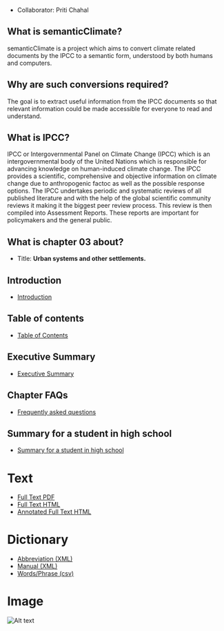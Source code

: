 * Collaborator: Priti Chahal

## What is semanticClimate? 
semanticClimate is a project which aims to convert climate related documents by the IPCC to a semantic form, understood by both humans and computers. 

## Why are such conversions required? </h4>
The goal is to extract useful information from the IPCC documents so that  relevant information could be made accessible for everyone to read and understand.

## What is IPCC? 

<p> IPCC or Intergovernmental Panel on Climate Change (IPCC) which is an intergovernmental body of the United Nations which is responsible for advancing knowledge on human-induced climate change. The IPCC provides a scientific, comprehensive and objective information on climate change due to anthropogenic factoc as well as the possible response options. The IPCC undertakes periodic and systematic reviews of all published literature and with the help of the global scientific community reviews it making it the biggest peer review process. This review is then compiled into Assessment Reports. These reports are important for policymakers and the general public. <p>

## What is chapter 03 about?  

* Title: **Urban systems and other settlements.** 

## Introduction
* [Introduction](https://github.com/petermr/semanticClimate/blob/main/ipcc/ar6/wg3/Chapter08/Introduction.md)

## Table of contents
* [Table of Contents](https://github.com/petermr/semanticClimate/blob/main/ipcc/ar6/wg3/Chapter08/table_of_contents.md)

## Executive Summary
* [Executive Summary](https://github.com/petermr/semanticClimate/blob/main/ipcc/ar6/wg3/Chapter08/CompExecSumm.md)

## Chapter FAQs
* [Frequently asked questions](https://github.com/petermr/semanticClimate/blob/main/ipcc/ar6/wg3/Chapter08/FAQs.md)


## Summary for a student in high school
* [Summary for a student in high school](https://github.com/petermr/semanticClimate/blob/main/ipcc/ar6/wg3/Chapter08/SummForHSstudent.md)


# Text

* [Full Text PDF](https://github.com/petermr/semanticClimate/blob/main/ipcc/ar6/wg3/Chapter08/fulltext.pdf)
* [Full Text HTML ](https://htmlpreview.github.io/?https://github.com/petermr/semanticClimate/blob/main/ipcc/ar6/wg3/Chapter08/fulltext.html)
* [Annotated Full Text HTML](https://htmlpreview.github.io/?https://github.com/petermr/semanticClimate/blob/main/ipcc/ar6/wg3/Chapter08/annotated_fulltext_Chapter08%20(3).html)  

# Dictionary
* [Abbreviation (XML)](https://github.com/petermr/semanticClimate/blob/main/ipcc/ar6/wg3/Chapter08/dict/ip_3_8_urban_abb.xml)
* [Manual (XML)](https://github.com/petermr/semanticClimate/blob/main/ipcc/ar6/wg3/Chapter08/dict/ip_3_8_urban_man.xml)
* [Words/Phrase (csv)](raw/gensim_keywords.csv)

# Image
![Alt text](https://github.com/petermr/semanticClimate/blob/main/ipcc/ar6/wg3/Chapter08/Urban_Green_and_Blue_Infrastructure.png "Urban Green and Blue Infrastructure")
